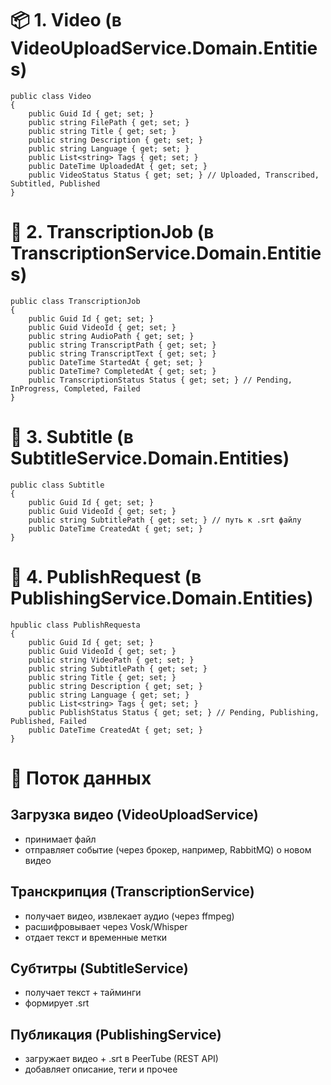 # 📦 1. Video (в VideoUploadService.Domain.Entities)
```
public class Video
{
    public Guid Id { get; set; }
    public string FilePath { get; set; }
    public string Title { get; set; }
    public string Description { get; set; }
    public string Language { get; set; }
    public List<string> Tags { get; set; }
    public DateTime UploadedAt { get; set; }
    public VideoStatus Status { get; set; } // Uploaded, Transcribed, Subtitled, Published
}
```

# 🧠 2. TranscriptionJob (в TranscriptionService.Domain.Entities)
```
public class TranscriptionJob
{
    public Guid Id { get; set; }
    public Guid VideoId { get; set; }
    public string AudioPath { get; set; }
    public string TranscriptPath { get; set; }
    public string TranscriptText { get; set; }
    public DateTime StartedAt { get; set; }
    public DateTime? CompletedAt { get; set; }
    public TranscriptionStatus Status { get; set; } // Pending, InProgress, Completed, Failed
}
```

# 📝 3. Subtitle (в SubtitleService.Domain.Entities)
```
public class Subtitle
{
    public Guid Id { get; set; }
    public Guid VideoId { get; set; }
    public string SubtitlePath { get; set; } // путь к .srt файлу
    public DateTime CreatedAt { get; set; }
}
```

# 🚀 4. PublishRequest (в PublishingService.Domain.Entities)
```
hpublic class PublishRequesta
{
    public Guid Id { get; set; }
    public Guid VideoId { get; set; }
    public string VideoPath { get; set; }
    public string SubtitlePath { get; set; }
    public string Title { get; set; }
    public string Description { get; set; }
    public string Language { get; set; }
    public List<string> Tags { get; set; }
    public PublishStatus Status { get; set; } // Pending, Publishing, Published, Failed
    public DateTime CreatedAt { get; set; }
}
```

# 🔄 Поток данных
##	Загрузка видео (VideoUploadService)
-	принимает файл
-	отправляет событие (через брокер, например, RabbitMQ) о новом видео
##	Транскрипция (TranscriptionService)
-	получает видео, извлекает аудио (через ffmpeg)
-   расшифровывает через Vosk/Whisper
-	отдает текст и временные метки
##	Субтитры (SubtitleService)
-	получает текст + тайминги
-	формирует .srt
##	Публикация (PublishingService)
-	загружает видео + .srt в PeerTube (REST API)
-	добавляет описание, теги и прочее

